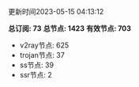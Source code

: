 更新时间2023-05-15 04:13:12

**总订阅: 73**
**总节点: 1423**
**有效节点: 703**
- v2ray节点: 625
- trojan节点: 37
- ss节点: 39
- ssr节点: 2
